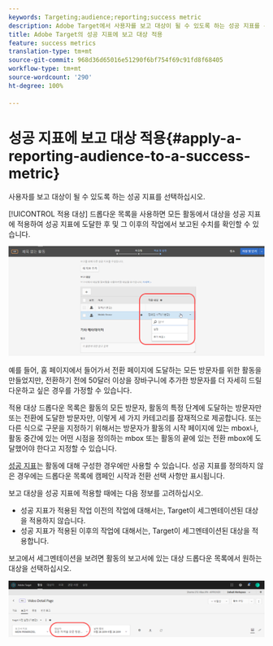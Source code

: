 ```yaml
---
keywords: Targeting;audience;reporting;success metric
description: Adobe Target에서 사용자를 보고 대상이 될 수 있도록 하는 성공 지표를 선택하십시오.
title: Adobe Target의 성공 지표에 보고 대상 적용
feature: success metrics
translation-type: tm+mt
source-git-commit: 968d36d65016e51290f6bf754f69c91fd8f68405
workflow-type: tm+mt
source-wordcount: '290'
ht-degree: 100%

---
```



# 성공 지표에 보고 대상 적용{#apply-a-reporting-audience-to-a-success-metric}

사용자를 보고 대상이 될 수 있도록 하는 성공 지표를 선택하십시오.

[!UICONTROL 적용 대상] 드롭다운 목록을 사용하면 모든 활동에서 대상을 성공 지표에 적용하여 성공 지표에 도달한 후 및 그 이후의 작업에서 보고된 수치를 확인할 수 있습니다.

![](assets/success_metric.png)

예를 들어, 홈 페이지에서 들어가서 전환 페이지에 도달하는 모든 방문자를 위한 활동을 만들었지만, 전환하기 전에 50달러 이상을 장바구니에 추가한 방문자를 더 자세히 드릴다운하고 싶은 경우를 가정할 수 있습니다.

적용 대상 드롭다운 목록은 활동의 모든 방문자, 활동의 특정 단계에 도달하는 방문자만 또는 전환에 도달한 방문자만, 이렇게 세 가지 카테고리를 잠재적으로 제공합니다. 또는 다른 식으로 구문을 지정하기 위해서는 방문자가 활동의 시작 페이지에 있는 mbox나, 활동 중간에 있는 어떤 시점을 정의하는 mbox 또는 활동의 끝에 있는 전환 mbox에 도달했어야 한다고 지정할 수 있습니다.

[성공 지표](/help/c-activities/r-success-metrics/success-metrics.md#reference_D011575C85DA48E989A244593D9B9924)는 활동에 대해 구성한 경우에만 사용할 수 있습니다. 성공 지표를 정의하지 않은 경우에는 드롭다운 목록에 캠페인 시작과 전환 선택 사항만 표시됩니다.

보고 대상을 성공 지표에 적용할 때에는 다음 정보를 고려하십시오.

* 성공 지표가 적용된 작업 이전의 작업에 대해서는, Target이 세그멘테이션된 대상을 적용하지 않습니다.
* 성공 지표가 적용된 이후의 작업에 대해서는, Target이 세그멘테이션된 대상을 적용합니다.

보고에서 세그멘테이션을 보려면 활동의 보고서에 있는 대상 드롭다운 목록에서 원하는 대상을 선택하십시오.

![](assets/reporting_audience_dropdown.png)

